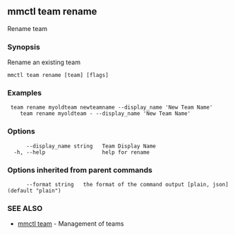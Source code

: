 ## mmctl team rename

Rename team

### Synopsis

Rename an existing team

```
mmctl team rename [team] [flags]
```

### Examples

```
 team rename myoldteam newteamname --display_name 'New Team Name'
	team rename myoldteam - --display_name 'New Team Name'
```

### Options

```
      --display_name string   Team Display Name
  -h, --help                  help for rename
```

### Options inherited from parent commands

```
      --format string   the format of the command output [plain, json] (default "plain")
```

### SEE ALSO

* [mmctl team](mmctl_team.md)	 - Management of teams

